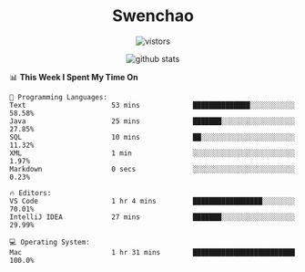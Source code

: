 <h1 align="center">Swenchao</h3>

<p align="center">
  <img src="https://visitor-badge.glitch.me/badge?page_id=Swenchao" alt="vistors" />
</p>

<p align="center">
  <img src="https://github-readme-stats.vercel.app/api?username=Swenchao&count_private=true&show_icons=true&theme=vue-dark&hide_title=true" alt="github stats" />
</p>

<!--START_SECTION:waka-->
📊 **This Week I Spent My Time On** 

```text
💬 Programming Languages: 
Text                     53 mins             ██████████████░░░░░░░░░░░   58.58% 
Java                     25 mins             ███████░░░░░░░░░░░░░░░░░░   27.85% 
SQL                      10 mins             ██░░░░░░░░░░░░░░░░░░░░░░░   11.32% 
XML                      1 min               ░░░░░░░░░░░░░░░░░░░░░░░░░   1.97% 
Markdown                 0 secs              ░░░░░░░░░░░░░░░░░░░░░░░░░   0.23%

🔥 Editors: 
VS Code                  1 hr 4 mins         █████████████████░░░░░░░░   70.01% 
IntelliJ IDEA            27 mins             ███████░░░░░░░░░░░░░░░░░░   29.99%

💻 Operating System: 
Mac                      1 hr 31 mins        █████████████████████████   100.0%

```


<!--END_SECTION:waka-->
